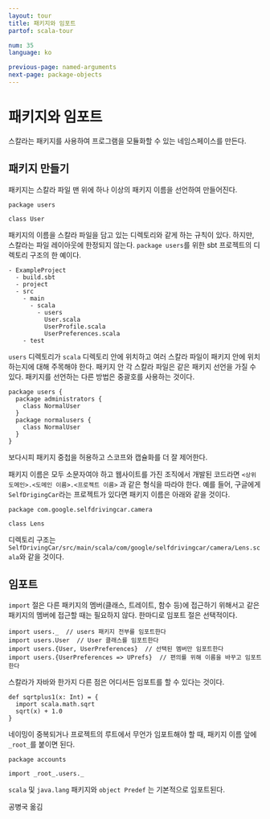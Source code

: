 ```yaml
---
layout: tour
title: 패키지와 임포트
partof: scala-tour

num: 35
language: ko

previous-page: named-arguments
next-page: package-objects
---
```


# 패키지와 임포트

스칼라는 패키지를 사용하여 프로그램을 모듈화할 수 있는 네임스페이스를 만든다.

## 패키지 만들기

패키지는 스칼라 파일 맨 위에 하나 이상의 패키지 이름을 선언하여 만들어진다.

```
package users

class User
```

패키지의 이름을 스칼라 파일을 담고 있는 디렉토리와 같게 하는 규칙이 있다. 하지만, 스칼라는 파일 레이아웃에 한정되지 않는다. `package users`를 위한 sbt 프로젝트의 디렉토리 구조의 한 예이다. 

```
- ExampleProject
  - build.sbt
  - project
  - src
    - main
      - scala
        - users
          User.scala
          UserProfile.scala
          UserPreferences.scala
    - test
```

`users` 디렉토리가 `scala` 디렉토리 안에 위치하고 여러 스칼라 파일이 패키지 안에 위치하는지에 대해 주목해야 한다. 패키지 안 각 스칼라 파일은 같은 패키지 선언을 가질 수 있다. 패키지를 선언하는 다른 방법은 중괄호를 사용하는 것이다.

```
package users {
  package administrators {
    class NormalUser
  }
  package normalusers {
    class NormalUser
  }
}
```

보다시피 패키지 중첩을 허용하고 스코프와 캡슐화를 더 잘 제어한다.

패키지 이름은 모두 소문자여야 하고 웹사이트를 가진 조직에서 개발된 코드라면 `<상위 도메인>.<도메인 이름>.<프로젝트 이름>` 과 같은 형식을 따라야 한다. 예를 들어, 구글에게 `SelfDrigingCar`라는 프로젝트가 있다면 패키지 이름은 아래와 같을 것이다.

```
package com.google.selfdrivingcar.camera

class Lens
```

디렉토리 구조는 `SelfDrivingCar/src/main/scala/com/google/selfdrivingcar/camera/Lens.scala`와 같을 것이다.

## 임포트

`import` 절은 다른 패키지의 멤버(클래스, 트레이트, 함수 등)에 접근하기 위해서고 같은 패키지의 멤버에 접근할 때는 필요하지 않다. 한마디로 임포트 절은 선택적이다.

```
import users._  // users 패키지 전부를 임포트한다
import users.User  // User 클래스를 임포트한다
import users.{User, UserPreferences}  // 선택된 멤버만 임포트한다
import users.{UserPreferences => UPrefs}  // 편의를 위해 이름을 바꾸고 임포트한다
```

스칼라가 자바와 한가지 다른 점은 어디서든 임포트를 할 수 있다는 것이다.

```tut
def sqrtplus1(x: Int) = {
  import scala.math.sqrt
  sqrt(x) + 1.0
}
```

네이밍이 중복되거나 프로젝트의 루트에서 무언가 임포트해야 할 때, 패키지 이름 앞에 `_root_`를 붙이면 된다.

```
package accounts

import _root_.users._
```

`scala` 및 `java.lang` 패키지와 `object Predef` 는 기본적으로 임포트된다.

공병국 옮김
